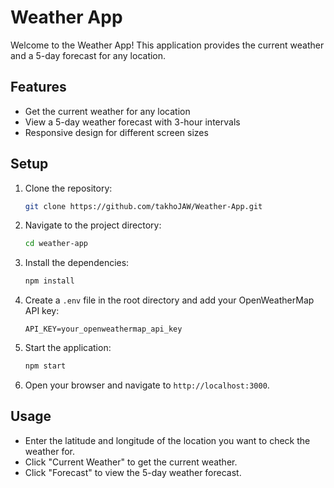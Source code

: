 # Weather App

Welcome to the Weather App! This application provides the current weather and a 5-day forecast for any location.

## Features

- Get the current weather for any location
- View a 5-day weather forecast with 3-hour intervals
- Responsive design for different screen sizes

## Setup

1. Clone the repository:

    ```sh
    git clone https://github.com/takhoJAW/Weather-App.git
    ```

2. Navigate to the project directory:

    ```sh
    cd weather-app
    ```

3. Install the dependencies:

    ```sh
    npm install
    ```

4. Create a `.env` file in the root directory and add your OpenWeatherMap API key:

    ```env
    API_KEY=your_openweathermap_api_key
    ```

5. Start the application:

    ```sh
    npm start
    ```

6. Open your browser and navigate to `http://localhost:3000`.

## Usage

- Enter the latitude and longitude of the location you want to check the weather for.
- Click "Current Weather" to get the current weather.
- Click "Forecast" to view the 5-day weather forecast.
